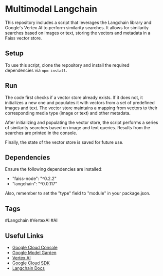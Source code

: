 # Multimodal Langchain

This repository includes a script that leverages the Langchain library and Google's Vertex AI to perform similarity searches. It allows for similarity searches based on images or text, storing the vectors and metadata in a Faiss vector store.

## Setup

To use this script, clone the repository and install the required dependencies via `npm install`.

## Run

The code first checks if a vector store already exists. If it does not, it initializes a new one and populates it with vectors from a set of predefined images and text. The vector store maintains a mapping from vectors to their corresponding media type (image or text) and other metadata. 

After initializing and populating the vector store, the script performs a series of similarity searches based on image and text queries. Results from the searches are printed in the console.

Finally, the state of the vector store is saved for future use.

## Dependencies

Ensure the following dependencies are installed:

- "faiss-node": "^0.2.2"
- "langchain": "^0.0.117"

Also, remember to set the "type" field to "module" in your package.json.

## Tags
\#Langchain \#VertexAI \#AI 

## Useful Links
- [Google Cloud Console](https://console.cloud.google.com/)
- [Google Model Garden](https://console.cloud.google.com/vertex-ai/publishers/google/model-garden/5)
- [Vertex AI](https://cloud.google.com/vertex-ai)
- [Google Cloud SDK](https://cloud.google.com/sdk/docs/install)
- [Langchain Docs](https://js.langchain.com/docs/modules/data_connection/experimental/multimodal_embeddings/google_vertex_ai)
